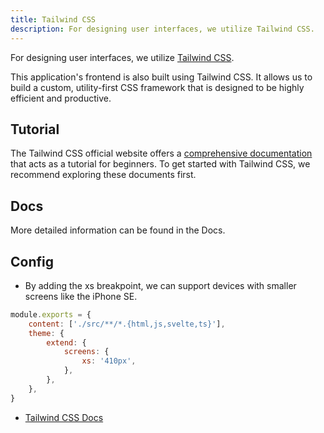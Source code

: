 ```yaml
---
title: Tailwind CSS
description: For designing user interfaces, we utilize Tailwind CSS.
---
```


For designing user interfaces, we utilize [Tailwind CSS](https://tailwindcss.com/).

This application's frontend is also built using Tailwind CSS. It allows us to build a custom, utility-first CSS framework that is designed to be highly efficient and productive.

## Tutorial

The Tailwind CSS official website offers a [comprehensive documentation](https://tailwindcss.com/docs) that acts as a tutorial for beginners. To get started with Tailwind CSS, we recommend exploring these documents first.

## Docs

More detailed information can be found in the Docs.

## Config

- By adding the xs breakpoint, we can support devices with smaller screens like the iPhone SE.

```js:tailwind.config.cjs
module.exports = {
	content: ['./src/**/*.{html,js,svelte,ts}'],
	theme: {
		extend: {
			screens: {
				xs: '410px',
			},
		},
	},
}
```

- [Tailwind CSS Docs](https://tailwindcss.com/docs)
